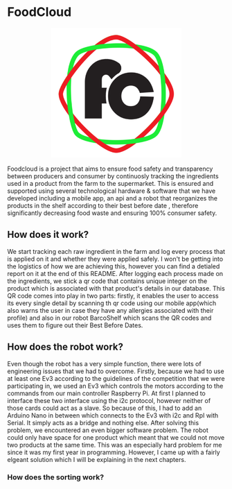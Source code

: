 # FoodCloud
<div style="text-align:center"><img src="/logo.png" width="300" height="300"/></div>

Foodcloud is a project that aims to ensure food safety and transparency between producers and consumer by continuosly tracking the ingredients used in a product from the farm to the supermarket. This is ensured and supported using several technological hardware & software that we have developed including a mobile app, an api and a robot that reorganizes the products in the shelf according to their best before date , therefore significantly decreasing food waste and ensuring 100% consumer safety.

## How does it work?
We start tracking each raw ingredient in the farm and log every process that is applied on it and whether they were applied safely. I won't be getting into the logistics of how we are achieving this, however you can find a detialed report on it at the end of this README. After logging each process made on the ingredients, we stick a qr code that contains unique integer on the product which is associated with that product's details in our database. This QR code comes into play in two parts: firstly, it enables the user to access its every single detail by scanning th qr code using our mobile app(which also warns the user in case they have any allergies associated with their profile) and also in our robot BarcoShelf which scans the QR codes and uses them to figure out their Best Before Dates.

## How does the robot work?
Even though the robot has a very simple function, there were lots of engineering issues that we had to overcome. Firstly, because we had to use at least one Ev3 according to the guidelines of the competition that we were participating in, we used an Ev3 which controls the motors according to the commands from our main controller Raspberry Pi. At first I planned to interface these two interface using the i2c protocol, however neither of those cards could act as a slave. So because of this, I had to add an Arduino Nano in between which connects to the Ev3 with i2c and RpI with Serial. It simply acts as a bridge and nothing else. After solving this problem, we encountered an even bigger software problem. The robot could only have space for one product which meant that we could not move two products at the same time. This was an especially hard problem for me since it was my first year in programming. However, I came up with a fairly elgeant solution which I will be explaining in the next chapters. 
### How does the sorting work?



